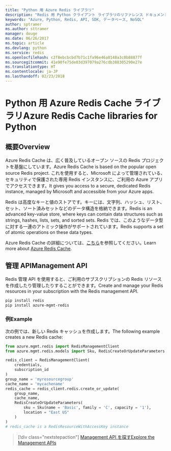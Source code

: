 ```yaml
---
title: "Python 用 Azure Redis ライブラリ"
description: "Redis 用 Python クライアント ライブラリのリファレンス ドキュメント"
keywords: "Azure, Python, Redis, API, SDK, データベース, NoSQL"
author: sptramer
ms.author: sttramer
manager: douge
ms.date: 06/26/2017
ms.topic: article
ms.devlang: python
ms.service: redis
ms.openlocfilehash: c2f8ebcbcbd7b71c1fa96e46a8148a3c0b88877f
ms.sourcegitcommit: 41e90fe75de03d397079a276cdb388305290e27e
ms.translationtype: HT
ms.contentlocale: ja-JP
ms.lasthandoff: 02/23/2018
---
```

# <a name="azure-redis-cache-libraries-for-python"></a><span data-ttu-id="6bc25-104">Python 用 Azure Redis Cache ライブラリ</span><span class="sxs-lookup"><span data-stu-id="6bc25-104">Azure Redis Cache libraries for Python</span></span>

## <a name="overview"></a><span data-ttu-id="6bc25-105">概要</span><span class="sxs-lookup"><span data-stu-id="6bc25-105">Overview</span></span>

<span data-ttu-id="6bc25-106">Azure Redis Cache は、広く普及しているオープン ソースの Redis プロジェクトを基盤にしています。</span><span class="sxs-lookup"><span data-stu-id="6bc25-106">Azure Redis Cache is based on the popular open source Redis project.</span></span> <span data-ttu-id="6bc25-107">これを使用すると、Microsoft によって管理されている、セキュリティで保護された専用 Redis インスタンスに、ご利用の Azure アプリでアクセスできます。</span><span class="sxs-lookup"><span data-stu-id="6bc25-107">It gives you access to a secure, dedicated Redis instance, managed by Microsoft and accessible from your Azure apps.</span></span>

<span data-ttu-id="6bc25-108">Redis は高度なキーと値のストアです。キーには、文字列、ハッシュ、リスト、セット、ソート済みセットなどのデータ構造を格納できます。</span><span class="sxs-lookup"><span data-stu-id="6bc25-108">Redis is an advanced key-value store, where keys can contain data structures such as strings, hashes, lists, sets, and sorted sets.</span></span> <span data-ttu-id="6bc25-109">Redis では、このようなデータ型に対する一連のアトミック操作がサポートされています。</span><span class="sxs-lookup"><span data-stu-id="6bc25-109">Redis supports a set of atomic operations on these data types.</span></span>

<span data-ttu-id="6bc25-110">Azure Redis Cache の詳細については、[こちら](https://docs.microsoft.com/azure/redis-cache/)を参照してください。</span><span class="sxs-lookup"><span data-stu-id="6bc25-110">Learn more about [Azure Redis Cache](https://docs.microsoft.com/azure/redis-cache/).</span></span>

## <a name="management-api"></a><span data-ttu-id="6bc25-111">管理 API</span><span class="sxs-lookup"><span data-stu-id="6bc25-111">Management API</span></span>

<span data-ttu-id="6bc25-112">Redis 管理 API を使用すると、ご利用のサブスクリプションの Redis リソースを作成したり管理したりすることができます。</span><span class="sxs-lookup"><span data-stu-id="6bc25-112">Create and manage your Redis resources in your subscription with the Redis management API.</span></span>

```bash
pip install redis
pip install azure-mgmt-redis
```

### <a name="example"></a><span data-ttu-id="6bc25-113">例</span><span class="sxs-lookup"><span data-stu-id="6bc25-113">Example</span></span>

<span data-ttu-id="6bc25-114">次の例では、新しい Redis キャッシュを作成します。</span><span class="sxs-lookup"><span data-stu-id="6bc25-114">The following example creates a new Redis cache:</span></span>

```python
from azure.mgmt.redis import RedisManagementClient
from azure.mgmt.redis.models import Sku, RedisCreateOrUpdateParameters

redis_client = RedisManagementClient(
    credentials,
    subscription_id
)
group_name = 'myresourcegroup'
cache_name = 'mycachename'
redis_cache = redis_client.redis.create_or_update(
    group_name,
    cache_name,
    RedisCreateOrUpdateParameters(
        sku = Sku(name = 'Basic', family = 'C', capacity = '1'),
        location = "East US"
    )
)
# redis_cache is a RedisResourceWithAccessKey instance
```

> [!div class="nextstepaction"]
> [<span data-ttu-id="6bc25-115">Management API を探す</span><span class="sxs-lookup"><span data-stu-id="6bc25-115">Explore the Management APIs</span></span>](/python/api/overview/azure/redis/management)

